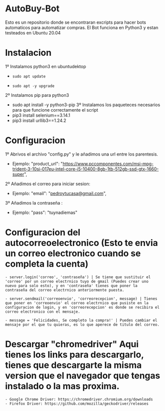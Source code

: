 # AutoBuy-Bot
Esto es un repositorio donde se encontraran excripts para hacer bots automaticos para automatizar compras.
El Bot funciona en Python3 y estan testeados en Ubuntu 20.04

# Instalacion
1º Instalamos python3 en ubuntudektop 
  -     sudo apt update
  -     sudo apt -y upgrade
2º Instalamos pip para python3
 - sudo apt install -y python3-pip
3º Instalamos los paqueteces necesarios para que funcione correctamente el script
  - pip3 install selenium==3.14.1
  - pip3 install urllib3==1.24.2
 
 # Configuracion
 1º Abrivos el archivo "config.py" y le añadimos una url entre los parentesis.
  - Ejemplo: "product_url": "https://www.pccomponentes.com/msi-mpg-trident-3-10si-017eu-intel-core-i5-10400-8gb-1tb-512gb-ssd-gtx-1660-super",
  
 2º Añadimos el correo para iniciar sesion:
  - Ejemplo: "email": "pedroytucasa@gmail.com",
  
 3º Añadimos la contraseña :
  - Ejemplo: "pass": "tuynadiemas"
  
  # Configuracion del autocorreoelectronico (Esto te envia un correo electronico cuando se completa la cuenta)
  
    - server.login('correo', 'contraseña') | Se tiene que sustituir el 'correo' por un correo electrnico tuyo de gmail (Puedes crear uno nuevo para solo esto), y en 'contraseña' tienes que poner la contraseña del correo electrnico anteriormente puesta.

    - server.sendmail('correoenvio', 'correorecepcion', message) | Tienes que poner en 'correoenvio' el correo electrnico que pusiste en la configuracion de login, y en 'correorecepcion' es donde se recibira el correo electronico con el mensaje.

    - message = 'Felicidades, Se completo la compra!' | Puedes cambiar el mensaje por el que tu quieras, es lo que aperece de titulo del correo.


# Descargar "chromedriver" Aqui tienes los links para descargarlo, tienes que descargarte la misma version que el navegador que tengas instalado o la mas proxima.
    - Google Chrome Driver: https://chromedriver.chromium.org/downloads
    - Firefox Driver: https://github.com/mozilla/geckodriver/releases